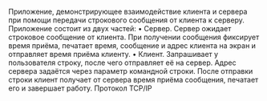 Приложение, демонстрирующее взаимодействие клиента и сервера при помощи 
передачи строкового сообщения от клиента к серверу.
Приложение состоит из двух частей:
• Сервер. Сервер ожидает строковое сообщение от клиента. При получении сообщения
фиксирует время приёма, печатает время, сообщение и адрес клиента на экран и
отправляет время приёма клиенту.
• Клиент. Запрашивает у пользователя строку, после чего отправляет её на сервер. Адрес
сервера задаётся через параметр командной строки. После отправки строки клиент
получает от сервера время приёма сообщения, печатает его и завершает работу.
Протокол TCP/IP
